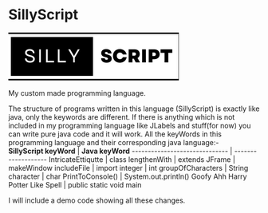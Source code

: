 # SillyScript

![Logo](logo.png)

My custom made programming language.

The structure of programs written in this language (SillyScript) is exactly like java, only the keywords are different.
If there is anything which is not included in my programming language like JLabels and stuff(for now) you can write
pure java code and it will work.
All the keyWords in this programming language and their corresponding java language:- <br />
**SillyScript keyWord**        | **Java keyWord**
------------------------------ | -------------------
IntricateEttiqutte             | class
lengthenWith                   | extends
JFrame                         | makeWindow
includeFile                    | import
integer                        | int
groupOfCharacters              | String
character                      | char
PrintToConsole()               | System.out.println()
Goofy Ahh Harry Potter Like Spell | public static void main


I will include a demo code showing all these changes.
